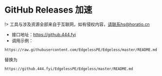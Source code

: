 # GitHub Releases 加速

!> 工具与涉及资源全部来自于互联网，如有侵权内容，请联系hs@horatio.cn

- 接口地址：https://github.444.fyi
- 调用示例：

```html
https://raw.githubusercontent.com/EdgelessPE/Edgeless/master/README.md
```

替换为

```html
https://github.444.fyi/EdgelessPE/Edgeless/master/README.md
```